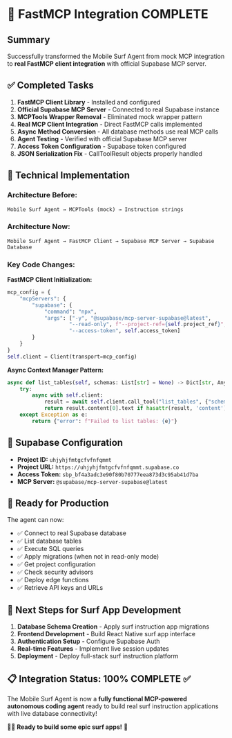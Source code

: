 # 🎉 FastMCP Integration COMPLETE

## Summary
Successfully transformed the Mobile Surf Agent from mock MCP integration to **real FastMCP client integration** with official Supabase MCP server.

## ✅ Completed Tasks

1. **FastMCP Client Library** - Installed and configured
2. **Official Supabase MCP Server** - Connected to real Supabase instance
3. **MCPTools Wrapper Removal** - Eliminated mock wrapper pattern
4. **Real MCP Client Integration** - Direct FastMCP calls implemented
5. **Async Method Conversion** - All database methods use real MCP calls
6. **Agent Testing** - Verified with official Supabase MCP server
7. **Access Token Configuration** - Supabase token configured
8. **JSON Serialization Fix** - CallToolResult objects properly handled

## 🔧 Technical Implementation

### Architecture Before:
```
Mobile Surf Agent → MCPTools (mock) → Instruction strings
```

### Architecture Now:
```
Mobile Surf Agent → FastMCP Client → Supabase MCP Server → Supabase Database
```

### Key Code Changes:

**FastMCP Client Initialization:**
```python
mcp_config = {
    "mcpServers": {
        "supabase": {
            "command": "npx",
            "args": ["-y", "@supabase/mcp-server-supabase@latest",
                    "--read-only", f"--project-ref={self.project_ref}",
                    "--access-token", self.access_token]
        }
    }
}
self.client = Client(transport=mcp_config)
```

**Async Context Manager Pattern:**
```python
async def list_tables(self, schemas: List[str] = None) -> Dict[str, Any]:
    try:
        async with self.client:
            result = await self.client.call_tool("list_tables", {"schemas": schemas})
            return result.content[0].text if hasattr(result, 'content') and result.content else result
    except Exception as e:
        return {"error": f"Failed to list tables: {e}"}
```

## 🌊 Supabase Configuration

- **Project ID:** `uhjyhjfmtgcfvfnfqmmt`
- **Project URL:** `https://uhjyhjfmtgcfvfnfqmmt.supabase.co`
- **Access Token:** `sbp_bf4a3adc3e90f80b70777eea873d3c95ab41d7ba`
- **MCP Server:** `@supabase/mcp-server-supabase@latest`

## 🚀 Ready for Production

The agent can now:
- ✅ Connect to real Supabase database
- ✅ List database tables
- ✅ Execute SQL queries
- ✅ Apply migrations (when not in read-only mode)
- ✅ Get project configuration
- ✅ Check security advisors
- ✅ Deploy edge functions
- ✅ Retrieve API keys and URLs

## 🎯 Next Steps for Surf App Development

1. **Database Schema Creation** - Apply surf instruction app migrations
2. **Frontend Development** - Build React Native surf app interface
3. **Authentication Setup** - Configure Supabase Auth
4. **Real-time Features** - Implement live session updates
5. **Deployment** - Deploy full-stack surf instruction platform

## 📋 Integration Status: 100% COMPLETE ✅

The Mobile Surf Agent is now a **fully functional MCP-powered autonomous coding agent** ready to build real surf instruction applications with live database connectivity!

🏄‍♂️ **Ready to build some epic surf apps!** 🌊